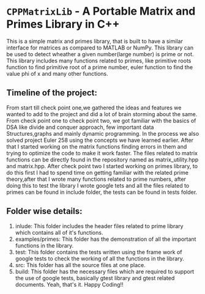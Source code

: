 # `CPPMatrixLib` - A Portable Matrix and Primes Library in C++
This is a simple matrix and primes library, that is built to have a similar interface for matrices as compared to MATLAB or NumPy. This library can be used to detect wheather a given number(large number) is prime or not. This library includes many functions related to primes, like primitive roots function to find primitive root of a prime number, euler function to find the value phi of x and many other functions.  

## Timeline of the project:
From start till check point one,we gathered the ideas and features we wanted to add to the project and did a lot of brain storming about the same.
From check point one to check point two, we got familiar with the basics of DSA like divide and conquer approach, few important data Structures,graphs and mainly dynamic programming. In the process we also solved project Euler 258 using the concepts we have learned earlier. After that I started working on the matrix functions finding errors in them and trying to optimize the code to make it work faster. The files related to matrix functions can be directly found in the
repository named as matrix_utility.hpp and matrix.hpp.
After check point two I started working on primes library, to do this first I had to spend time on getting familiar with the related prime theory,after that I wrote many functions related to prime numbers, after doing this to test the library I wrote google tets and all the files related to primes can be found in include folder, the tests can be found in tests folder.
## Folder wise details:
1) inlude: This folder includes the header files related to prime library which contains all of it's functions.
2) examples/primes: This folder has the demonstration of all the important functions in the library.
3) test: This folder contains the tests written using the frame work of google tests to check the working of all the functions in the library.
4) src: This folder has all the source files at one place.
5) build: This folder has the necessary files which are required to support the use of google tests, basically gtest library and gtest related documents.
Yeah, that's it. 
Happy Coding!!



